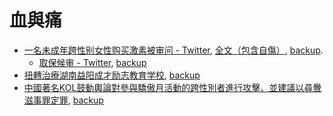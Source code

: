 # 血與痛

- [一名未成年跨性别女性购买激素被审问 - Twitter](http://archive.today/2023.05.16-123007/https://twitter.com/AsaTsukiSioKumo/status/1658249644068175872), [全文（包含自傷）](http://archive.today/2023.05.16-123200/https://twitter.com/AsaTsukiSioKumo/status/1658361452863045632), [backup](https://web.archive.org/web/20230516124239/https://twitter.com/AsaTsukiSioKumo/status/1658361452863045632).
  - [取保候审 - Twitter](http://archive.today/2023.05.20-124611/https://twitter.com/AsaTsukiSioKumo/status/1659051088069406721), [backup](https://web.archive.org/web/20230520124651/https://twitter.com/AsaTsukiSioKumo/status/1659051088069406721)
- [扭轉治療湖南益阳成才励志教育学校](http://archive.today/2023.05.16-124133/https://twitter.com/ChrysalisQWQ/status/1655163765799931906), [backup](https://web.archive.org/web/20230516124320/https://twitter.com/ChrysalisQWQ/status/1655163765799931906)
- [中國著名KOL鼓動輿論對參與驕傲月活動的跨性別者進行攻擊、並建議以尋釁滋事罪定罪](http://archive.today/2023.06.26-121113/https://twitter.com/xiaoyegongxun/status/1673268793488060417), [backup](https://web.archive.org/web/20230626121006/https://twitter.com/l1hetian/status/1673268793488060417)
